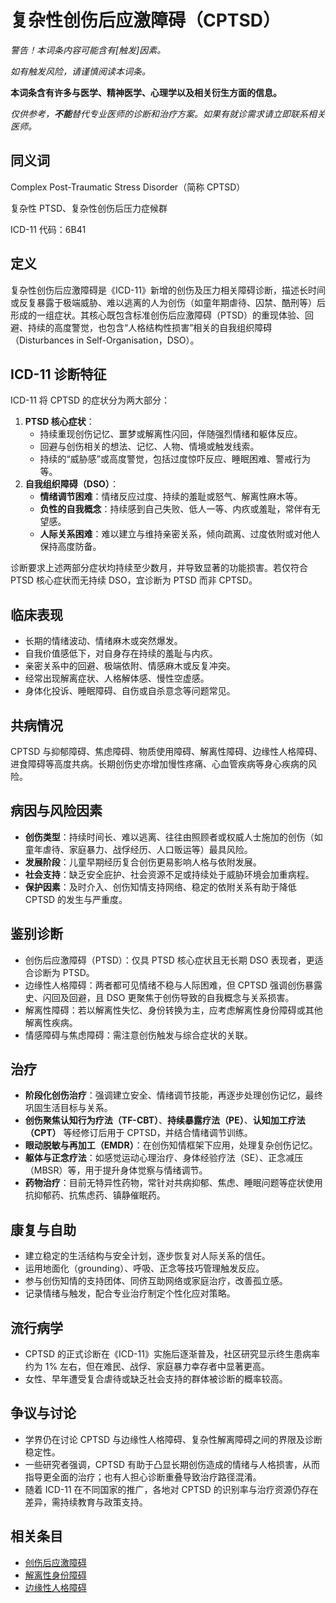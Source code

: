 # 复杂性创伤后应激障碍（CPTSD）

**警告！本词条内容可能含有*[触发]*因素。**

_如有触发风险，请谨慎阅读本词条。_

**本词条含有许多与医学、精神医学、心理学以及相关衍生方面的信息。**

_仅供参考，**不能**替代专业医师的诊断和治疗方案。如果有就诊需求请立即联系相关医师。_

## 同义词

Complex Post-Traumatic Stress Disorder（简称 CPTSD）

复杂性 PTSD、复杂性创伤后压力症候群

ICD-11 代码：6B41

## 定义

复杂性创伤后应激障碍是《ICD-11》新增的创伤及压力相关障碍诊断，描述长时间或反复暴露于极端威胁、难以逃离的人为创伤（如童年期虐待、囚禁、酷刑等）后形成的一组症状。其核心既包含标准创伤后应激障碍（PTSD）的重现体验、回避、持续的高度警觉，也包含“人格结构性损害”相关的自我组织障碍（Disturbances in Self-Organisation，DSO）。

## ICD-11 诊断特征

ICD-11 将 CPTSD 的症状分为两大部分：

1. **PTSD 核心症状**：
   * 持续重现创伤记忆、噩梦或解离性闪回，伴随强烈情绪和躯体反应。
   * 回避与创伤相关的想法、记忆、人物、情境或触发线索。
   * 持续的“威胁感”或高度警觉，包括过度惊吓反应、睡眠困难、警戒行为等。
2. **自我组织障碍（DSO）**：
   * **情绪调节困难**：情绪反应过度、持续的羞耻或怒气、解离性麻木等。
   * **负性的自我概念**：持续感到自己失败、低人一等、内疚或羞耻，常伴有无望感。
   * **人际关系困难**：难以建立与维持亲密关系，倾向疏离、过度依附或对他人保持高度防备。

诊断要求上述两部分症状均持续至少数月，并导致显著的功能损害。若仅符合 PTSD 核心症状而无持续 DSO，宜诊断为 PTSD 而非 CPTSD。

## 临床表现

* 长期的情绪波动、情绪麻木或突然爆发。
* 自我价值感低下，对自身存在持续的羞耻与内疚。
* 亲密关系中的回避、极端依附、情感麻木或反复冲突。
* 经常出现解离症状、人格解体感、慢性空虚感。
* 身体化投诉、睡眠障碍、自伤或自杀意念等问题常见。

## 共病情况

CPTSD 与抑郁障碍、焦虑障碍、物质使用障碍、解离性障碍、边缘性人格障碍、进食障碍等高度共病。长期创伤史亦增加慢性疼痛、心血管疾病等身心疾病的风险。

## 病因与风险因素

* **创伤类型**：持续时间长、难以逃离、往往由照顾者或权威人士施加的创伤（如童年虐待、家庭暴力、战俘经历、人口贩运等）最具风险。
* **发展阶段**：儿童早期经历复合创伤更易影响人格与依附发展。
* **社会支持**：缺乏安全庇护、社会资源不足或持续处于威胁环境会加重病程。
* **保护因素**：及时介入、创伤知情支持网络、稳定的依附关系有助于降低 CPTSD 的发生与严重度。

## 鉴别诊断

* 创伤后应激障碍（PTSD）：仅具 PTSD 核心症状且无长期 DSO 表现者，更适合诊断为 PTSD。
* 边缘性人格障碍：两者都可见情绪不稳与人际困难，但 CPTSD 强调创伤暴露史、闪回及回避，且 DSO 更聚焦于创伤导致的自我概念与关系损害。
* 解离性障碍：若以解离性失忆、身份转换为主，应考虑解离性身份障碍或其他解离性疾病。
* 情感障碍与焦虑障碍：需注意创伤触发与综合症状的关联。

## 治疗

* **阶段化创伤治疗**：强调建立安全、情绪调节技能，再逐步处理创伤记忆，最终巩固生活目标与关系。
* **创伤聚焦认知行为疗法（TF-CBT）**、**持续暴露疗法（PE）**、**认知加工疗法（CPT）** 等经修订后用于 CPTSD，并结合情绪调节训练。
* **眼动脱敏与再加工（EMDR）**：在创伤知情框架下应用，处理复杂创伤记忆。
* **躯体与正念疗法**：如感觉运动心理治疗、身体经验疗法（SE）、正念减压（MBSR）等，用于提升身体觉察与情绪调节。
* **药物治疗**：目前无特异性药物，常针对共病抑郁、焦虑、睡眠问题等症状使用抗抑郁药、抗焦虑药、镇静催眠药。

## 康复与自助

* 建立稳定的生活结构与安全计划，逐步恢复对人际关系的信任。
* 运用地面化（grounding）、呼吸、正念等技巧管理触发反应。
* 参与创伤知情的支持团体、同侪互助网络或家庭治疗，改善孤立感。
* 记录情绪与触发，配合专业治疗制定个性化应对策略。

## 流行病学

* CPTSD 的正式诊断在《ICD-11》实施后逐渐普及，社区研究显示终生患病率约为 1% 左右，但在难民、战俘、家庭暴力幸存者中显著更高。
* 女性、早年遭受复合虐待或缺乏社会支持的群体被诊断的概率较高。

## 争议与讨论

* 学界仍在讨论 CPTSD 与边缘性人格障碍、复杂性解离障碍之间的界限及诊断稳定性。
* 一些研究者强调，CPTSD 有助于凸显长期创伤造成的情绪与人格损害，从而指导更全面的治疗；也有人担心诊断重叠导致治疗路径混淆。
* 随着 ICD-11 在不同国家的推广，各地对 CPTSD 的识别率与治疗资源仍存在差异，需持续教育与政策支持。

## 相关条目

* [创伤后应激障碍](创伤后应激障碍.md)
* [解离性身份障碍](解离性身份障碍.md)
* [边缘性人格障碍](边缘性人格障碍.md)
